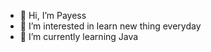 - 👋 Hi, I’m Payess
- 👀 I’m interested in learn new thing everyday
- 🌱 I’m currently learning Java

<!---
payes58/payes58 is a ✨ special ✨ repository because its `README.md` (this file) appears on your GitHub profile.
You can click the Preview link to take a look at your changes.
--->
